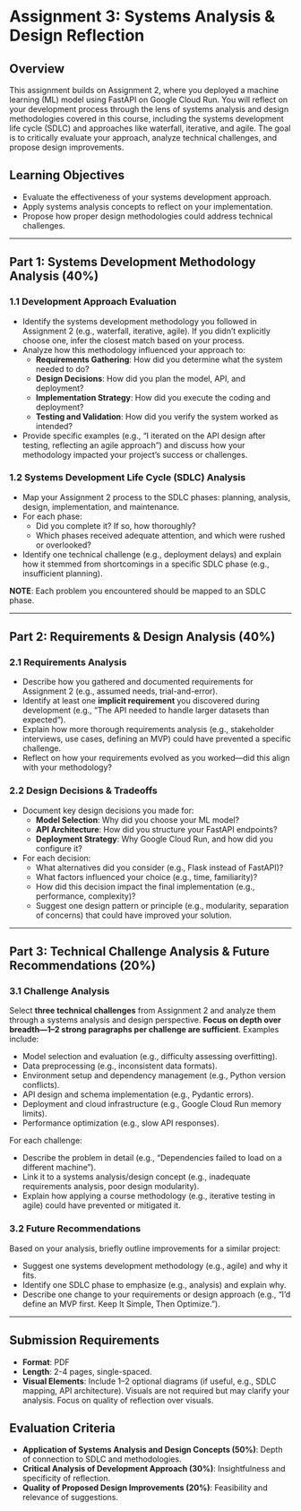 # Assignment 3: Systems Analysis & Design Reflection

## Overview
This assignment builds on Assignment 2, where you deployed a machine learning (ML) model using FastAPI on Google Cloud Run. You will reflect on your development process through the lens of systems analysis and design methodologies covered in this course, including the systems development life cycle (SDLC) and approaches like waterfall, iterative, and agile. The goal is to critically evaluate your approach, analyze technical challenges, and propose design improvements.

## Learning Objectives
- Evaluate the effectiveness of your systems development approach.
- Apply systems analysis concepts to reflect on your implementation.
- Propose how proper design methodologies could address technical challenges.

---

## Part 1: Systems Development Methodology Analysis (40%)

### 1.1 Development Approach Evaluation
- Identify the systems development methodology you followed in Assignment 2 (e.g., waterfall, iterative, agile). If you didn’t explicitly choose one, infer the closest match based on your process.
- Analyze how this methodology influenced your approach to:
  - **Requirements Gathering**: How did you determine what the system needed to do?
  - **Design Decisions**: How did you plan the model, API, and deployment?
  - **Implementation Strategy**: How did you execute the coding and deployment?
  - **Testing and Validation**: How did you verify the system worked as intended?
- Provide specific examples (e.g., “I iterated on the API design after testing, reflecting an agile approach”) and discuss how your methodology impacted your project’s success or challenges.

### 1.2 Systems Development Life Cycle (SDLC) Analysis
- Map your Assignment 2 process to the SDLC phases: planning, analysis, design, implementation, and maintenance.
- For each phase:
  - Did you complete it? If so, how thoroughly?
  - Which phases received adequate attention, and which were rushed or overlooked?
- Identify one technical challenge (e.g., deployment delays) and explain how it stemmed from shortcomings in a specific SDLC phase (e.g., insufficient planning).

**NOTE**: Each problem you encountered should be mapped to an SDLC phase.

---

## Part 2: Requirements & Design Analysis (40%)

### 2.1 Requirements Analysis
- Describe how you gathered and documented requirements for Assignment 2 (e.g., assumed needs, trial-and-error).
- Identify at least one **implicit requirement** you discovered during development (e.g., “The API needed to handle larger datasets than expected”).
- Explain how more thorough requirements analysis (e.g., stakeholder interviews, use cases, defining an MVP) could have prevented a specific challenge.
- Reflect on how your requirements evolved as you worked—did this align with your methodology?

### 2.2 Design Decisions & Tradeoffs
- Document key design decisions you made for:
  - **Model Selection**: Why did you choose your ML model?
  - **API Architecture**: How did you structure your FastAPI endpoints?
  - **Deployment Strategy**: Why Google Cloud Run, and how did you configure it?
- For each decision:
  - What alternatives did you consider (e.g., Flask instead of FastAPI)?
  - What factors influenced your choice (e.g., time, familiarity)?
  - How did this decision impact the final implementation (e.g., performance, complexity)?
  - Suggest one design pattern or principle (e.g., modularity, separation of concerns) that could have improved your solution.

---

## Part 3: Technical Challenge Analysis & Future Recommendations (20%)

### 3.1 Challenge Analysis
Select **three technical challenges** from Assignment 2 and analyze them through a systems analysis and design perspective. **Focus on depth over breadth—1–2 strong paragraphs per challenge are sufficient**. Examples include:
- Model selection and evaluation (e.g., difficulty assessing overfitting).
- Data preprocessing (e.g., inconsistent data formats).
- Environment setup and dependency management (e.g., Python version conflicts).
- API design and schema implementation (e.g., Pydantic errors).
- Deployment and cloud infrastructure (e.g., Google Cloud Run memory limits).
- Performance optimization (e.g., slow API responses).

For each challenge:
- Describe the problem in detail (e.g., “Dependencies failed to load on a different machine”).
- Link it to a systems analysis/design concept (e.g., inadequate requirements analysis, poor design modularity).
- Explain how applying a course methodology (e.g., iterative testing in agile) could have prevented or mitigated it.

### 3.2 Future Recommendations
Based on your analysis, briefly outline improvements for a similar project:
- Suggest one systems development methodology (e.g., agile) and why it fits.
- Identify one SDLC phase to emphasize (e.g., analysis) and explain why.
- Describe one change to your requirements or design approach (e.g., “I’d define an MVP first. Keep It Simple, Then Optimize.”).

---

## Submission Requirements
- **Format**: PDF
- **Length**: 2-4 pages, single-spaced.
- **Visual Elements**: Include 1–2 optional diagrams (if useful, e.g., SDLC mapping, API architecture). Visuals are not required but may clarify your analysis. Focus on quality of reflection over visuals.


## Evaluation Criteria
- **Application of Systems Analysis and Design Concepts (50%)**: Depth of connection to SDLC and methodologies.
- **Critical Analysis of Development Approach (30%)**: Insightfulness and specificity of reflection.
- **Quality of Proposed Design Improvements (20%)**: Feasibility and relevance of suggestions.
